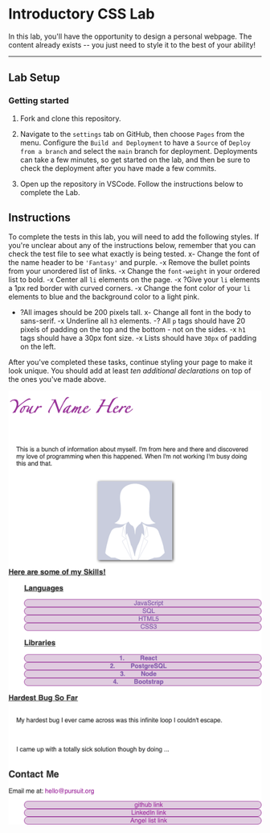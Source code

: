 # Introductory CSS Lab

In this lab, you'll have the opportunity to design a personal webpage. The content already exists -- you just need to style it to the best of your ability!

---

## Lab Setup

### Getting started

1. Fork and clone this repository.

1. Navigate to the `settings` tab on GitHub, then choose `Pages` from the menu. Configure the `Build and Deployment` to have a `Source` of `Deploy from a branch` and select the `main` branch for deployment. Deployments can take a few minutes, so get started on the lab, and then be sure to check the deployment after you have made a few commits.

1. Open up the repository in VSCode. Follow the instructions below to complete the Lab.

## Instructions

To complete the tests in this lab, you will need to add the following styles. If you're unclear about any of the instructions below, remember that you can check the test file to see what exactly is being tested.
x- Change the font of the name header to be `'Fantasy'` and purple.
-x Remove the bullet points from your unordered list of links.
-x Change the `font-weight` in your ordered list to bold.
-x Center all `li` elements on the page.
-x ?Give your `li` elements a 1px red border with curved corners.
-x Change the font color of your `li` elements to blue and the background color to a light pink.
- ?All images should be 200 pixels tall.
x- Change all font in the body to sans-serif.
-x Underline all `h3` elements.
-? All `p` tags should have 20 pixels of padding on the top and the bottom - not on the sides.
-x `h1` tags should have a 30px font size.
-x Lists should have `30px` of padding on the left.

After you've completed these tasks, continue styling your page to make it look unique. You should add at least _ten additional declarations_ on top of the ones you've made above.

![An example page.](./assets/example-page.png)
